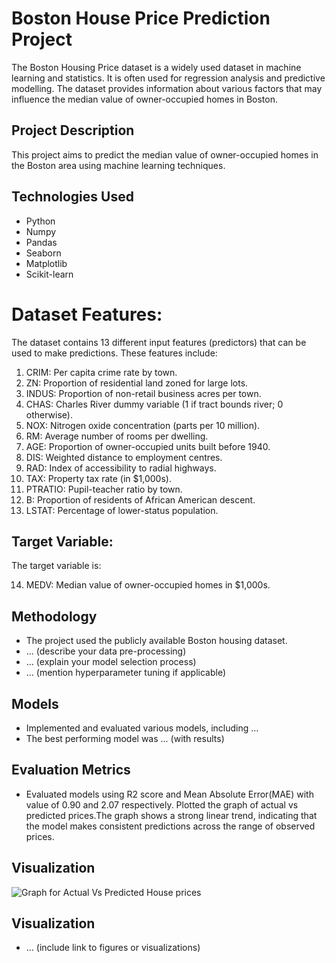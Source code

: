 # Boston House Price Prediction Project

The Boston Housing Price dataset is a widely used dataset in machine learning and statistics. 
It is often used for regression analysis and predictive modelling. 
The dataset provides information about various factors that may influence the median value of owner-occupied homes in Boston.

## Project Description

This project aims to predict the median value of owner-occupied homes in the Boston area using machine learning techniques.

## Technologies Used

* Python
* Numpy
* Pandas
* Seaborn
* Matplotlib
* Scikit-learn

# Dataset Features:

The dataset contains 13 different input features (predictors) that can be used to make predictions. These features include:  

 1.	CRIM: Per capita crime rate by town.    
 2.	ZN: Proportion of residential land zoned for large lots.   
 3.	INDUS: Proportion of non-retail business acres per town.  
 4.	CHAS: Charles River dummy variable (1 if tract bounds river; 0 otherwise).  
 5.	NOX: Nitrogen oxide concentration (parts per 10 million).  
 6.	RM: Average number of rooms per dwelling.  
 7.	AGE: Proportion of owner-occupied units built before 1940.  
 8.	DIS: Weighted distance to employment centres.  
 9.	RAD: Index of accessibility to radial highways.  
 10.	TAX: Property tax rate (in $1,000s).  
 11.	PTRATIO: Pupil-teacher ratio by town.  
 12.	B: Proportion of residents of African American descent.  
 13.	LSTAT: Percentage of lower-status population.

## Target Variable:  

The target variable is:  

14.	MEDV: Median value of owner-occupied homes in $1,000s.

## Methodology

* The project used the publicly available Boston housing dataset.
* ... (describe your data pre-processing)
* ... (explain your model selection process)
* ... (mention hyperparameter tuning if applicable)

## Models

* Implemented and evaluated various models, including ...
* The best performing model was ... (with results)

## Evaluation Metrics

* Evaluated models using R2 score and Mean Absolute Error(MAE) with value of 0.90 and 2.07 respectively. Plotted the graph of actual vs predicted prices.The graph shows a strong linear trend, indicating that the model makes consistent predictions across the range of observed prices.

## Visualization

![Graph for Actual Vs Predicted House prices]([path/to/image.jpg](https://github.com/siddharth-karale/Images/blob/main/Boston%20House%20ActVsPred.png) "Actual Vs Predicted Prices")


## Visualization

* ... (include link to figures or visualizations)


